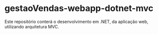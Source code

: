# gestaoVendas-webapp-dotnet-mvc
Este repositório conterá o desenvolvimento em .NET, da aplicação web, utilizando arquitetura MVC.
